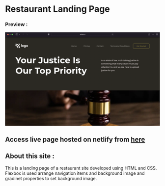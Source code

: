 # Restaurant Landing Page

### Preview : 
![Image](https://github.com/suryauppalapati/lawyer-website-landing-page/blob/main/Assets/output.png)

## Access live page hosted on netlify from [here](https://restaurant-landing-site.netlify.app/)

## About this site :
This is a landing page of a restaurant site developed using HTML and CSS. Flexbox is used arrange navigation items and background image and gradinet properties to set background image.